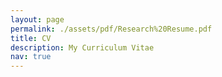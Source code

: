 ```yaml
---
layout: page
permalink: ./assets/pdf/Research%20Resume.pdf
title: CV
description: My Curriculum Vitae
nav: true
---
```

